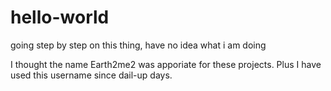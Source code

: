 # hello-world
going step by step on this thing, have no idea what i am doing

I thought the name Earth2me2 was apporiate for these projects. 
Plus I have used this username since dail-up days.
